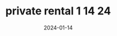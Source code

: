 ---
date: 2024-01-14
draft: false
durationMinutes: 300
title: private rental 1 14 24
occurrences:
  - date: 2024-01-14T10:00:00-06:00
    note: ''
---